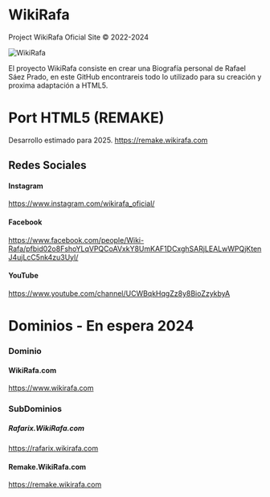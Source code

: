 # WikiRafa
Project WikiRafa Oficial Site ©
2022-2024

![WikiRafa](https://github.com/xoanxc/WikiRafa/blob/main/assets/WikiRedonded.png)

El proyecto WikiRafa consiste en crear una Biografía personal de Rafael Sáez Prado, en este GitHub encontrareis todo lo utilizado para su creación y proxima adaptación a HTML5. 

# Port HTML5 (REMAKE)
Desarrollo estimado para 2025.
https://remake.wikirafa.com

## Redes Sociales

#### Instagram
https://www.instagram.com/wikirafa_oficial/

#### Facebook
https://www.facebook.com/people/Wiki-Rafa/pfbid02o8FshoYLqVPQCoAVxkY8UmKAF1DCxghSARjLEALwWPQjKtenJ4ujLcC5nk4zu3Uyl/

#### YouTube
https://www.youtube.com/channel/UCWBqkHqgZz8y8BioZzykbyA

# Dominios - En espera 2024

### Dominio
#### WikiRafa.com
https://www.wikirafa.com

### SubDominios
##### Rafarix.WikiRafa.com
https://rafarix.wikirafa.com

#### Remake.WikiRafa.com
https://remake.wikirafa.com
